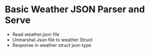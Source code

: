 # Basic Weather JSON Parser and Serve

* Read weather.json file
*  Unmarshal Json file to weather Struct
*  Response in weather struct json type
